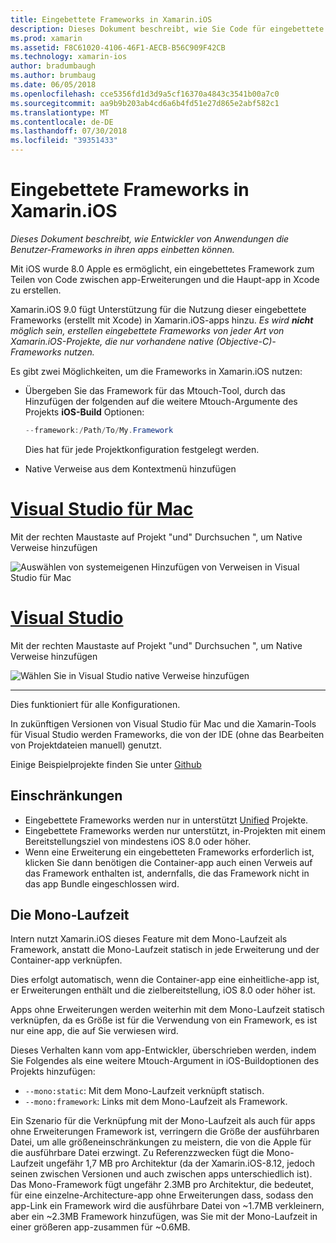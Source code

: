 ```yaml
---
title: Eingebettete Frameworks in Xamarin.iOS
description: Dieses Dokument beschreibt, wie Sie Code für eingebettete Frameworks in einer Xamarin.iOS-Anwendung freigeben. Dies kann mit dem Mtouch-Tools oder native Verweise erfolgen.
ms.prod: xamarin
ms.assetid: F8C61020-4106-46F1-AECB-B56C909F42CB
ms.technology: xamarin-ios
author: bradumbaugh
ms.author: brumbaug
ms.date: 06/05/2018
ms.openlocfilehash: cce5356fd1d3d9a5cf16370a4843c3541b00a7c0
ms.sourcegitcommit: aa9b9b203ab4cd6a6b4fd51e27d865e2abf582c1
ms.translationtype: MT
ms.contentlocale: de-DE
ms.lasthandoff: 07/30/2018
ms.locfileid: "39351433"
---
```

# <a name="embedded-frameworks-in-xamarinios"></a>Eingebettete Frameworks in Xamarin.iOS

_Dieses Dokument beschreibt, wie Entwickler von Anwendungen die Benutzer-Frameworks in ihren apps einbetten können._

Mit iOS wurde 8.0 Apple es ermöglicht, ein eingebettetes Framework zum Teilen von Code zwischen app-Erweiterungen und die Haupt-app in Xcode zu erstellen.

Xamarin.iOS 9.0 fügt Unterstützung für die Nutzung dieser eingebettete Frameworks (erstellt mit Xcode) in Xamarin.iOS-apps hinzu. *Es wird **nicht** möglich sein, erstellen eingebettete Frameworks von jeder Art von Xamarin.iOS-Projekte, die nur vorhandene native (Objective-C)-Frameworks nutzen.*

Es gibt zwei Möglichkeiten, um die Frameworks in Xamarin.iOS nutzen:

- Übergeben Sie das Framework für das Mtouch-Tool, durch das Hinzufügen der folgenden auf die weitere Mtouch-Argumente des Projekts **iOS-Build** Optionen:

  ```csharp
  --framework:/Path/To/My.Framework
  ```

  Dies hat für jede Projektkonfiguration festgelegt werden.

- Native Verweise aus dem Kontextmenü hinzufügen

# <a name="visual-studio-for-mactabvsmac"></a>[Visual Studio für Mac](#tab/vsmac)

Mit der rechten Maustaste auf Projekt "und" Durchsuchen ", um Native Verweise hinzufügen

![](embedded-frameworks-images/xam-native-refs.png "Auswählen von systemeigenen Hinzufügen von Verweisen in Visual Studio für Mac")

# <a name="visual-studiotabvswin"></a>[Visual Studio](#tab/vswin)

Mit der rechten Maustaste auf Projekt "und" Durchsuchen ", um Native Verweise hinzufügen

![](embedded-frameworks-images/vs-native-refs.png "Wählen Sie in Visual Studio native Verweise hinzufügen")

-----

  Dies funktioniert für alle Konfigurationen.

In zukünftigen Versionen von Visual Studio für Mac und die Xamarin-Tools für Visual Studio werden Frameworks, die von der IDE (ohne das Bearbeiten von Projektdateien manuell) genutzt.

Einige Beispielprojekte finden Sie unter [Github](https://github.com/rolfbjarne/embedded-frameworks)

## <a name="limitations"></a>Einschränkungen

- Eingebettete Frameworks werden nur in unterstützt [Unified](~/cross-platform/macios/unified/index.md) Projekte.
- Eingebettete Frameworks werden nur unterstützt, in-Projekten mit einem Bereitstellungsziel von mindestens iOS 8.0 oder höher.
- Wenn eine Erweiterung ein eingebetteten Frameworks erforderlich ist, klicken Sie dann benötigen die Container-app auch einen Verweis auf das Framework enthalten ist, andernfalls, die das Framework nicht in das app Bundle eingeschlossen wird.

## <a name="the-mono-runtime"></a>Die Mono-Laufzeit

Intern nutzt Xamarin.iOS dieses Feature mit dem Mono-Laufzeit als Framework, anstatt die Mono-Laufzeit statisch in jede Erweiterung und der Container-app verknüpfen.

Dies erfolgt automatisch, wenn die Container-app eine einheitliche-app ist, er Erweiterungen enthält und die zielbereitstellung, iOS 8.0 oder höher ist.

Apps ohne Erweiterungen werden weiterhin mit dem Mono-Laufzeit statisch verknüpfen, da es Größe ist für die Verwendung von ein Framework, es ist nur eine app, die auf Sie verwiesen wird.

Dieses Verhalten kann vom app-Entwickler, überschrieben werden, indem Sie Folgendes als eine weitere Mtouch-Argument in iOS-Buildoptionen des Projekts hinzufügen:

- `--mono:static`: Mit dem Mono-Laufzeit verknüpft statisch.
- `--mono:framework`: Links mit dem Mono-Laufzeit als Framework.

Ein Szenario für die Verknüpfung mit der Mono-Laufzeit als auch für apps ohne Erweiterungen Framework ist, verringern die Größe der ausführbaren Datei, um alle größeneinschränkungen zu meistern, die von die Apple für die ausführbare Datei erzwingt. Zu Referenzzwecken fügt die Mono-Laufzeit ungefähr 1,7 MB pro Architektur (da der Xamarin.iOS-8.12, jedoch seinen zwischen Versionen und auch zwischen apps unterschiedlich ist). Das Mono-Framework fügt ungefähr 2.3MB pro Architektur, die bedeutet, für eine einzelne-Architecture-app ohne Erweiterungen dass, sodass den app-Link ein Framework wird die ausführbare Datei von ~1.7MB verkleinern, aber ein ~2.3MB Framework hinzufügen, was Sie mit der Mono-Laufzeit in einer größeren app-zusammen für ~0.6MB.

